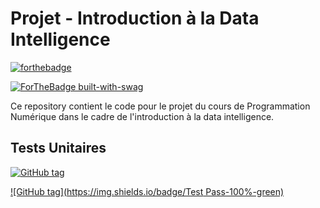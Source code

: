 # Projet - Introduction à la Data Intelligence
[![forthebadge](https://forthebadge.com/images/badges/made-with-c.svg)]()

[![ForTheBadge built-with-swag](http://ForTheBadge.com/images/badges/built-with-swag.svg)](https://GitHub.com/Naereen/)

Ce repository contient le code pour le projet du cours de Programmation Numérique dans le cadre de l'introduction à la data intelligence.

## Tests Unitaires

[![GitHub tag](https://img.shields.io/badge/Version-0.0.1-blue)]()

[![GitHub tag](https://img.shields.io/badge/Test Pass-100%-green)]()